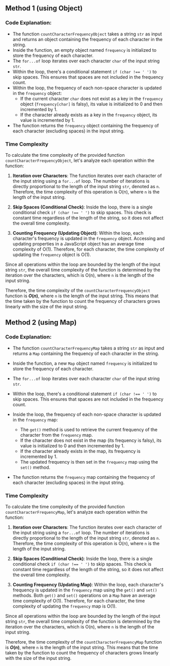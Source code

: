 ## Method 1 (using Object)

### Code Explanation:

- The function `countCharacterFrequencyObject` takes a string `str` as input and returns an object containing the frequency of each character in the string.
- Inside the function, an empty object named `frequency` is initialized to store the frequency of each character.
- The `for...of` loop iterates over each character `char` of the input string `str`.
- Within the loop, there's a conditional statement `if (char !== ' ')` to skip spaces. This ensures that spaces are not included in the frequency count.
- Within the loop, the frequency of each non-space character is updated in the `frequency` object:
     - If the current character `char` does not exist as a key in the `frequency` object (`frequency[char]` is falsy), its value is initialized to 0 and then incremented by 1.
     - If the character already exists as a key in the `frequency` object, its value is incremented by 1.
- The function returns the `frequency` object containing the frequency of each character (excluding spaces) in the input string.

### Time Complexity

To calculate the time complexity of the provided function `countCharacterFrequencyObject`, let's analyze each operation within the function:

1. **Iteration over Characters**: The function iterates over each character of the input string using a `for...of` loop. The number of iterations is directly proportional to the length of the input string `str`, denoted as `n`. Therefore, the time complexity of this operation is O(n), where `n` is the length of the input string.

2. **Skip Spaces (Conditional Check)**: Inside the loop, there is a single conditional check `if (char !== ' ')` to skip spaces. This check is constant time regardless of the length of the string, so it does not affect the overall time complexity.

3. **Counting Frequency (Updating Object)**: Within the loop, each character's frequency is updated in the `frequency` object. Accessing and updating properties in a JavaScript object has an average time complexity of O(1). Therefore, for each character, the time complexity of updating the `frequency` object is O(1).

Since all operations within the loop are bounded by the length of the input string `str`, the overall time complexity of the function is determined by the iteration over the characters, which is O(n), where `n` is the length of the input string.

Therefore, the time complexity of the `countCharacterFrequencyObject` function is **$O(n)$**, where `n` is the length of the input string. This means that the time taken by the function to count the frequency of characters grows linearly with the size of the input string.



## Method 2 (using Map)

### Code Explanation:



   - The function `countCharacterFrequencyMap` takes a string `str` as input and returns a `Map` containing the frequency of each character in the string.


   - Inside the function, a new `Map` object named `frequency` is initialized to store the frequency of each character.


   - The `for...of` loop iterates over each character `char` of the input string `str`.

   - Within the loop, there's a conditional statement `if (char !== ' ')` to skip spaces. This ensures that spaces are not included in the frequency count.


   - Inside the loop, the frequency of each non-space character is updated in the `frequency` map:
     - The `get()` method is used to retrieve the current frequency of the character from the `frequency` map.
     - If the character does not exist in the map (its frequency is falsy), its value is initialized to 0 and then incremented by 1.
     - If the character already exists in the map, its frequency is incremented by 1.
     - The updated frequency is then set in the `frequency` map using the `set()` method.


   - The function returns the `frequency` map containing the frequency of each character (excluding spaces) in the input string.



### Time Complexity

To calculate the time complexity of the provided function `countCharacterFrequencyMap`, let's analyze each operation within the function:

1. **Iteration over Characters**: The function iterates over each character of the input string using a `for...of` loop. The number of iterations is directly proportional to the length of the input string `str`, denoted as `n`. Therefore, the time complexity of this operation is O(n), where `n` is the length of the input string.

2. **Skip Spaces (Conditional Check)**: Inside the loop, there is a single conditional check `if (char !== ' ')` to skip spaces. This check is constant time regardless of the length of the string, so it does not affect the overall time complexity.

3. **Counting Frequency (Updating Map)**: Within the loop, each character's frequency is updated in the `frequency` map using the `get()` and `set()` methods. Both `get()` and `set()` operations on a `Map` have an average time complexity of O(1). Therefore, for each character, the time complexity of updating the `frequency` map is O(1).

Since all operations within the loop are bounded by the length of the input string `str`, the overall time complexity of the function is determined by the iteration over the characters, which is O(n), where `n` is the length of the input string.

Therefore, the time complexity of the `countCharacterFrequencyMap` function is **$O(n)$**, where `n` is the length of the input string. This means that the time taken by the function to count the frequency of characters grows linearly with the size of the input string.